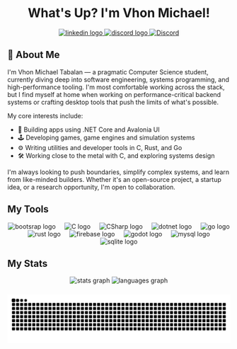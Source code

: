 <h1 align="center"> What's Up? I'm Vhon Michael! </h1>

<div align="center">
  <a href="https://www.linkedin.com/in/vmvt1011/" target="_blank"> 
     <img src="https://img.shields.io/static/v1?message=LinkedIn&logo=linkedin&label=&color=0077B5&logoColor=white&labelColor=&style=for-the-badge" height="25" alt="linkedin logo"  />
  </a>
 <a href="https://www.instagram.com/kaisensho/">
     <img src="https://img.shields.io/static/v1?message=Instagram&logo=instagram&label=&color=7289DA&logoColor=white&labelColor=&style=for-the-badge" height="25" alt="discord logo"  />
 </a>
  <a href="https://discord.com/users/863418991887122491" target="_blank">
  <img src="https://img.shields.io/static/v1?message=Discord&logo=discord&label=&color=7289DA&logoColor=white&labelColor=&style=for-the-badge" height="25" alt="Discord" />
</a>
</div>

###

## 🧠 About Me

I'm Vhon Michael Tabalan — a pragmatic Computer Science student, currently diving deep into software engineering, systems programming, and high-performance tooling. I'm most comfortable working across the stack, but I find myself at home when working on performance-critical backend systems or crafting desktop tools that push the limits of what's possible.

My core interests include:
- 🧱 Building apps using .NET Core and Avalonia UI
- 🕹️ Developing games, game engines and simulation systems
- ⚙️ Writing utilities and developer tools in C, Rust, and Go
- 🛠️ Working close to the metal with C, and exploring systems design

I'm always looking to push boundaries, simplify complex systems, and learn from like-minded builders. Whether it's an open-source project, a startup idea, or a research opportunity, I'm open to collaboration.


###

## My Tools
<div align="center">
  <img src="https://skillicons.dev/icons?i=bootstrap" height="60" alt="bootsrap logo"  />
  <img width="12" />
  <img src="https://skillicons.dev/icons?i=c" height="60" alt="C logo"  />
  <img width="12" />
  <img src="https://skillicons.dev/icons?i=cs" height="60" alt="CSharp logo"  />
  <img width="12" />
  <img src="https://skillicons.dev/icons?i=dotnet" height="60" alt="dotnet logo"  />
  <img width="12" />
  <img src="https://skillicons.dev/icons?i=go" height="60" alt="go logo"  />
  <img width="12" />
  <img src="https://skillicons.dev/icons?i=rust" height="60" alt="rust logo"  />
  <img width="12" />
  <img src="https://skillicons.dev/icons?i=firebase" height="60" alt="firebase logo"  />
  <img width="12" />
  <img src="https://skillicons.dev/icons?i=godot" height="60" alt="godot logo"  />
  <img width="12" />
  <img src="https://skillicons.dev/icons?i=mysql" height="60" alt="mysql logo"  />
    <img width="12" />
  <img src="https://skillicons.dev/icons?i=sqlite" height="60" alt="sqlite logo"  />
</div>

### 

## My Stats
<div align="center">
  <img src="https://github-readme-stats.vercel.app/api?username=Xhyther&hide_title=false&hide_rank=false&show_icons=true&include_all_commits=true&count_private=true&disable_animations=false&theme=dracula&locale=en&hide_border=false&order=1" height="150" alt="stats graph"  />
  <img src="https://github-readme-stats.vercel.app/api/top-langs?username=Xhyther&locale=en&hide_title=false&layout=compact&card_width=320&langs_count=5&theme=dracula&hide_border=false&order=2" height="150" alt="languages graph"  />
</div>

###

<img align="center" src="https://raw.githubusercontent.com/Xhyther/Xhyther/output/snake.svg" alt="Snake animation" />

###

